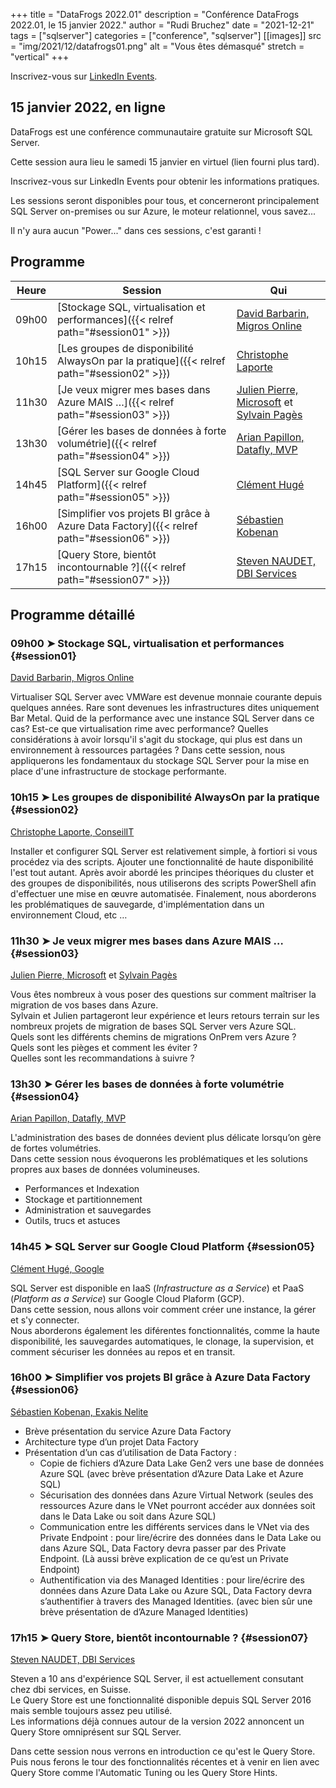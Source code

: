 +++
title = "DataFrogs 2022.01"
description = "Conférence DataFrogs 2022.01, le 15 janvier 2022."
author = "Rudi Bruchez"
date = "2021-12-21"
tags = ["sqlserver"]
categories = ["conference", "sqlserver"]
[[images]]
  src = "img/2021/12/datafrogs01.png"
  alt = "Vous êtes démasqué"
  stretch = "vertical"
+++

Inscrivez-vous sur [LinkedIn Events](https://www.linkedin.com/events/datafrogs2022-016866712325664120832/).

<!--more-->

## 15 janvier 2022, en ligne

DataFrogs est une conférence communautaire gratuite sur Microsoft SQL Server.

Cette session aura lieu le samedi 15 janvier en virtuel (lien fourni plus tard).

Inscrivez-vous sur LinkedIn Events pour obtenir les informations pratiques.

Les sessions seront disponibles pour tous, et concerneront principalement SQL Server on-premises ou sur Azure, le moteur relationnel, vous savez... 

Il n'y aura aucun "Power..." dans ces sessions, c'est garanti !

## Programme

Heure | Session | Qui
-------- | ------ | ------
09h00 | [Stockage SQL, virtualisation et performances]({{< relref path="#session01" >}}) | [David Barbarin, Migros Online](https://www.linkedin.com/in/mikedavem/)
10h15 | [Les groupes de disponibilité AlwaysOn par la pratique]({{< relref path="#session02" >}}) | [Christophe Laporte](https://www.linkedin.com/in/christophelaporte/)
11h30 | [Je veux migrer mes bases dans Azure MAIS …]({{< relref path="#session03" >}}) | [Julien Pierre, Microsoft](https://www.linkedin.com/in/julien-pierre-15782127/) et [Sylvain Pagès](https://www.linkedin.com/in/sylvain-pag%C3%A8s-2b5170107/)
13h30 | [Gérer les bases de données à forte volumétrie]({{< relref path="#session04" >}}) | [Arian Papillon, Datafly, MVP](https://www.linkedin.com/in/arianpapillon/)
14h45 | [SQL Server sur Google Cloud Platform]({{< relref path="#session05" >}}) | [Clément Hugé](https://www.linkedin.com/in/clementhuge/)
16h00 | [Simplifier vos projets BI grâce à Azure Data Factory]({{< relref path="#session06" >}}) | [Sébastien Kobenan](https://www.linkedin.com/in/sebastien-kobenan/)
17h15 | [Query Store, bientôt incontournable ?]({{< relref path="#session07" >}}) | [Steven NAUDET, DBI Services](https://www.linkedin.com/in/steven-naudet-aa540158/)

## Programme détaillé

### 09h00 &#10148; Stockage SQL, virtualisation et performances {#session01}

[David Barbarin, Migros Online](https://www.linkedin.com/in/mikedavem/)

Virtualiser SQL Server avec VMWare est devenue monnaie courante depuis quelques années. Rare sont devenues les infrastructures dites uniquement Bar Metal. Quid de la performance avec une instance SQL Server dans ce cas? Est-ce que virtualisation rime avec performance? Quelles considérations à avoir lorsqu'il s'agit du stockage, qui plus est dans un environnement à ressources partagées ? Dans cette session, nous appliquerons les fondamentaux du stockage SQL Server pour la mise en place d'une infrastructure de stockage performante.

### 10h15 &#10148; Les groupes de disponibilité AlwaysOn par la pratique {#session02}

[Christophe Laporte, ConseilIT](https://www.linkedin.com/in/christophelaporte/)

Installer et configurer SQL Server est relativement simple, à fortiori si vous procédez via des scripts.
Ajouter une fonctionnalité de haute disponibilité l'est tout autant.
Après avoir abordé les principes théoriques du cluster et des groupes de disponibilités, nous utiliserons des scripts PowerShell afin d'effectuer une mise en œuvre automatisée.
Finalement, nous aborderons les problématiques de sauvegarde, d'implémentation dans un environnement Cloud, etc …

### 11h30 &#10148; Je veux migrer mes bases dans Azure MAIS … {#session03}

[Julien Pierre, Microsoft](https://www.linkedin.com/in/julien-pierre-15782127/) et [Sylvain Pagès](https://www.linkedin.com/in/sylvain-pag%C3%A8s-2b5170107/)

Vous êtes nombreux à vous poser des questions sur comment maîtriser la migration de vos bases dans Azure.  
Sylvain et Julien partageront leur expérience et leurs retours terrain sur les nombreux projets de migration de bases SQL Server vers Azure SQL.  
Quels sont les différents chemins de migrations OnPrem vers Azure ?  
Quels sont les pièges et comment les éviter ?  
Quelles sont les recommandations à suivre ?

### 13h30 &#10148; Gérer les bases de données à forte volumétrie {#session04}

[Arian Papillon, Datafly, MVP](https://www.linkedin.com/in/arianpapillon/)

L'administration des bases de données devient plus délicate lorsqu’on gère de fortes volumétries.  
Dans cette session nous évoquerons les problématiques et les solutions propres aux bases de données volumineuses.

- Performances et Indexation
- Stockage et partitionnement
- Administration et sauvegardes
- Outils, trucs et astuces

### 14h45 &#10148; SQL Server sur Google Cloud Platform {#session05}

[Clément Hugé, Google](https://www.linkedin.com/in/clementhuge/)

SQL Server est disponible en IaaS (*Infrastructure as a Service*) et PaaS (*Platform as a Service*) sur Google Cloud Plaform (GCP).  
Dans cette session, nous allons voir comment créer une instance, la gérer et s'y connecter.  
Nous aborderons également les diférentes fonctionnalités, comme la haute disponibilité, les sauvegardes automatiques, le clonage, la supervision, et comment sécuriser les données au repos et en transit.

### 16h00 &#10148; Simplifier vos projets BI grâce à Azure Data Factory {#session06}

[Sébastien Kobenan, Exakis Nelite](https://www.linkedin.com/in/sebastien-kobenan/)

- Brève présentation du service Azure Data Factory
-	Architecture type d’un projet Data Factory
-	Présentation d’un cas d’utilisation de Data Factory :
    - Copie de fichiers d’Azure Data Lake Gen2 vers une base de données Azure SQL (avec brève présentation d’Azure Data Lake et Azure SQL)
    - Sécurisation des données dans Azure Virtual Network (seules des ressources Azure dans le VNet pourront accéder aux données soit dans le Data Lake ou soit dans Azure SQL)
    - Communication entre les différents services dans le VNet via des Private Endpoint : pour lire/écrire des données dans le Data Lake ou dans Azure SQL, Data Factory devra passer par des Private Endpoint. (Là aussi brève explication de ce qu’est un Private Endpoint)
    - Authentification via des Managed Identities : pour lire/écrire des données dans Azure Data Lake ou Azure SQL, Data Factory devra s’authentifier à travers des Managed Identities. (avec bien sûr une brève présentation de d’Azure Managed Identities)

### 17h15 &#10148; Query Store, bientôt incontournable ? {#session07}

[Steven NAUDET, DBI Services](https://www.linkedin.com/in/steven-naudet-aa540158/)

Steven a 10 ans d'expérience SQL Server, il est actuellement consutant chez dbi services, en Suisse.  
Le Query Store est une fonctionnalité disponible depuis SQL Server 2016 mais semble toujours assez peu utilisé.  
Les informations déjà connues autour de la version 2022 annoncent un Query Store omniprésent sur SQL Server.

Dans cette session nous verrons en introduction ce qu'est le Query Store. Puis nous ferons le tour des fonctionnalités récentes et à venir en lien avec Query Store comme l'Automatic Tuning ou les Query Store Hints.